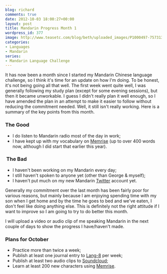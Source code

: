 ```yaml
---
blog: richard
comments: true
date: 2012-10-03 18:00:27+00:00
layout: post
title: Mandarin Progress Month 1
wordpress_id: 377
image: http://www.teasetc.com/blog/beth/uploaded_images/P1000497-757313.JPG
categories:
- Languages
- Mandarin
series:
- Mandarin Language Challenge
---
```


It has now been a month since I started my Mandarin Chinese language challenge, so I think it's time
for an update on how I'm doing. To be honest, it's not being going all that well. The first week
went quite well, I was generally following my study plan (except for some evening sessions), but
then it became unworkable. I guess I didn't really plan it well enough, so I have amended the plan
in an attempt to make it easier to follow without reducing the commitment needed. Well, it still
isn't really working. Here is a summary of the key points from this month.

### The Good
	
  * I do listen to Mandarin radio most of the day in work;
  * I have kept up with my vocabulary on [Memrise](http://www.memrise.com) (up to over 400 words now, although I did start that earlier this year).

###  The Bad

  * I haven't been working on my Mandarin every day;
  * I still haven't spoken to anyone yet (other than George & myself);
  * I haven't put much on my new Mandarin [Twitter](http://twitter.com/richard_p2_ZH) account yet.

Generally my commitment over the last month has been fairly poor for various reasons, but mainly
because I am enjoying spending time with my son when I get home and by the time he goes to bed and
we've eaten, I don't feel like doing anything else. This is definitely not the right attitude if I
want to improve so I am going to try to do better this month.

I will upload a video or audio clip of me speaking Mandarin in the next couple of days to show the
progress I have/haven't made.

### Plans for October
	
  * Practice more than twice a week;
  * Publish at least one journal entry to [Lang-8](http://lang-8.com) per week;
  * Publish at least two audio clips to [Soundcloud](http://soundcloud.com/);
  * Learn at least 200 new characters using [Memrise](http://www.memrise.com).
